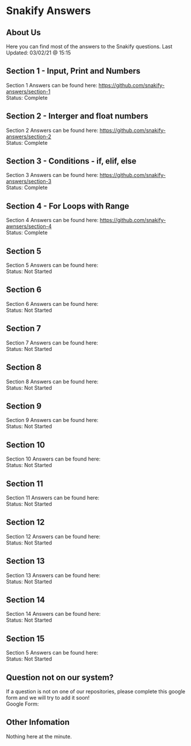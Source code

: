 # Snakify Answers

## About Us

Here you can find most of the answers to the Snakify questions.
Last Updated: 03/02/21 @ 15:15

## Section 1 - Input, Print and Numbers

Section 1 Answers can be found here: https://github.com/snakify-answers/section-1 <br>
Status: Complete

## Section 2 - Interger and float numbers

Section 2 Answers can be found here: https://github.com/snakify-answers/section-2 <br>
Status: Complete

## Section 3 - Conditions - if, elif, else

Section 3 Answers can be found here: https://github.com/snakify-answers/section-3 <br>
Status: Complete

## Section 4 - For Loops with Range

Section 4 Answers can be found here: https://github.com/snakify-awnsers/section-4 <br>
Status: Complete

## Section 5

Section 5 Answers can be found here: <link> <br>
Status: Not Started

## Section 6

Section 6 Answers can be found here: <link> <br>
Status: Not Started

## Section 7

Section 7 Answers can be found here: <link> <br>
Status: Not Started

## Section 8

Section 8 Answers can be found here: <link> <br>
Status: Not Started

## Section 9

Section 9 Answers can be found here: <link> <br>
Status: Not Started

## Section 10

Section 10 Answers can be found here: <link> <br>
Status: Not Started

## Section 11

Section 11 Answers can be found here: <link> <br>
Status: Not Started

## Section 12

Section 12 Answers can be found here: <link> <br>
Status: Not Started

## Section 13

Section 13 Answers can be found here: <link> <br>
Status: Not Started

## Section 14

Section 14 Answers can be found here: <link> <br>
Status: Not Started

## Section 15

Section 5 Answers can be found here: <link> <br>
Status: Not Started

## Question not on our system?

If a question is not on one of our repositories, please complete this google form and we will try to add it soon!<br>
Google Form: <link>

## Other Infomation

Nothing here at the minute.
